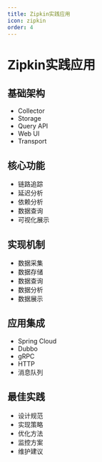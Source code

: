 ```yaml
---
title: Zipkin实践应用
icon: zipkin
order: 4
---
```


# Zipkin实践应用

## 基础架构
- Collector
- Storage
- Query API
- Web UI
- Transport

## 核心功能
- 链路追踪
- 延迟分析
- 依赖分析
- 数据查询
- 可视化展示

## 实现机制
- 数据采集
- 数据存储
- 数据查询
- 数据分析
- 数据展示

## 应用集成
- Spring Cloud
- Dubbo
- gRPC
- HTTP
- 消息队列

## 最佳实践
- 设计规范
- 实现策略
- 优化方法
- 监控方案
- 维护建议
